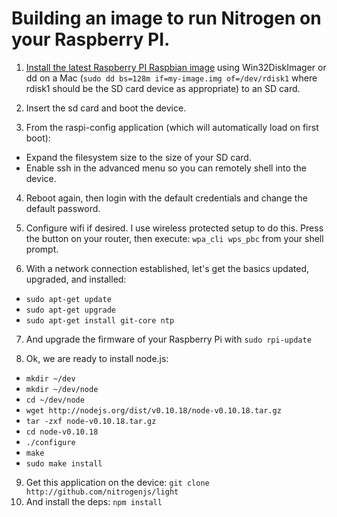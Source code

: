 # Building an image to run Nitrogen on your Raspberry PI.

1. [Install the latest Raspberry PI Raspbian image](http://www.raspberrypi.org/downloads) using Win32DiskImager or dd on a Mac (`sudo dd bs=128m if=my-image.img of=/dev/rdisk1` where rdisk1 should be the SD card device as appropriate) to an SD card.

2. Insert the sd card and boot the device.
3. From the raspi-config application (which will automatically load on first boot):
* Expand the filesystem size to the size of your SD card.
* Enable ssh in the advanced menu so you can remotely shell into the device.

4. Reboot again, then login with the default credentials and change the default password.
5. Configure wifi if desired.  I use wireless protected setup to do this.  Press the button on your router, then execute: `wpa_cli wps_pbc` from your shell prompt.

6. With a network connection established, let's get the basics updated, upgraded, and installed:
* `sudo apt-get update`
* `sudo apt-get upgrade`
* `sudo apt-get install git-core ntp`

7. And upgrade the firmware of your Raspberry Pi with `sudo rpi-update`

8. Ok, we are ready to install node.js:
* `mkdir ~/dev`
* `mkdir ~/dev/node`
* `cd ~/dev/node`
* `wget http://nodejs.org/dist/v0.10.18/node-v0.10.18.tar.gz`
* `tar -zxf node-v0.10.18.tar.gz`
* `cd node-v0.10.18`
* `./configure`
* `make`
* `sudo make install`

9. Get this application on the device: `git clone http://github.com/nitrogenjs/light`
10. And install the deps: `npm install` 